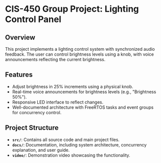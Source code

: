 # CIS-450 Group Project: Lighting Control Panel

## Overview
This project implements a lighting control system with synchronized audio feedback. The user can control brightness levels using a knob, with voice announcements reflecting the current brightness.

## Features
- Adjust brightness in 25% increments using a physical knob.
- Real-time voice announcements for brightness levels (e.g., "Brightness 50%").
- Responsive LED interface to reflect changes.
- Well-documented architecture with FreeRTOS tasks and event groups for concurrency control.

## Project Structure
- **`src/`**: Contains all source code and main project files.
- **`docs/`**: Documentation, including system architecture, concurrency explanation, and user guide.
- **`video/`**: Demonstration video showcasing the functionality.
